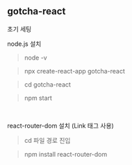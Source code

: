 ## gotcha-react

초기 세팅

node.js 설치

>node -v

>npx create-react-app gotcha-react

>cd gotcha-react

>npm start

<br>

react-router-dom 설치 (Link 태그 사용)

> cd 파일 경로 진입

>npm install react-router-dom